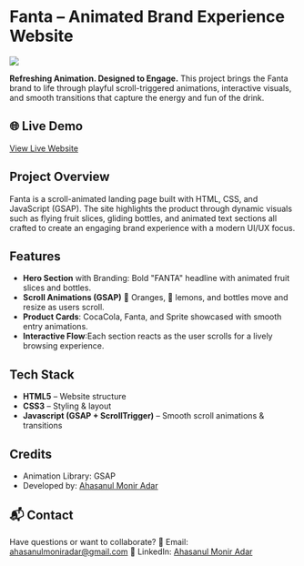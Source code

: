 # Fanta – Animated Brand Experience Website

<img src="https://res.cloudinary.com/dphnu6u05/image/upload/v1755365275/Screenshot_2025-08-16_225205_dzzy4w.png"/>


**Refreshing Animation. Designed to Engage.**
This project brings the Fanta brand to life through playful scroll-triggered animations, interactive visuals, and smooth transitions that capture the energy and fun of the drink.

## 🌐 Live Demo

[View Live Website](https://fanta-animated-website.vercel.app/) 



##  Project Overview

Fanta is a scroll-animated landing page built with HTML, CSS, and JavaScript (GSAP). The site highlights the product through dynamic visuals such as flying fruit slices, gliding bottles, and animated text sections all crafted to create an engaging brand experience with a modern UI/UX focus.



##  Features

-  **Hero Section** with Branding: Bold "FANTA" headline with animated fruit slices and bottles.
-  **Scroll Animations (GSAP)** 🍊 Oranges, 🍋 lemons, and bottles move and resize as users scroll.  
-  **Product Cards**: CocaCola, Fanta, and Sprite showcased with smooth entry animations. 
-  **Interactive Flow**:Each section reacts as the user scrolls for a lively browsing experience.



##  Tech Stack

- **HTML5** – Website structure  
- **CSS3** – Styling & layout  
- **Javascript (GSAP + ScrollTrigger)** – Smooth scroll animations & transitions




##  Credits

* Animation Library: GSAP
* Developed by: [Ahasanul Monir Adar](https://www.linkedin.com/in/ahasanul-monir-adar-8b8464274/)



## 📬 Contact

Have questions or want to collaborate?
📧 Email: [ahasanulmoniradar@gmail.com](mailto:your.email@example.com)
🔗 LinkedIn: [Ahasanul Monir Adar](https://www.linkedin.com/in/ahasanul-monir-adar-8b8464274/)








